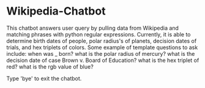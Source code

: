 # Wikipedia-Chatbot
This chatbot answers user query by pulling data from Wikipedia and matching phrases with python regular expressions.
Currently, it is able to determine birth dates of people, polar radius's of planets, decision dates of trials, and hex triplets of colors.
Some example of template questions to ask include:
when was _ born?
what is the polar radius of mercury?
what is the decision date of case Brown v. Board of Education?
what is the hex triplet of red?
what is the rgb value of blue?

Type 'bye' to exit the chatbot.
